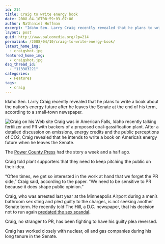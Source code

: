 ```yaml
---
id: 214
title: Craig to write energy book
date: 2008-04-10T08:59:03-07:00
author: Nathaniel Hoffman
excerpt: "Idaho Sen. Larry Craig recently revealed that he plans to write a book about the nation's energy future after he leaves the Senate. Craig hinted at the book recently during a stop in American Falls, Idaho."
layout: post
guid: http://www.paleomedia.org/?p=214
permalink: /2008/04/10/craig-to-write-energy-book/
latest_home_img:
  - craigshot.jpg
featured_home_img:
  - craigshot.jpg
dsq_thread_id:
  - "113383221"
categories:
  - Features
tags:
  - craig
---
```

Idaho Sen. Larry Craig recently revealed that he plans to write a book about the nation&#8217;s energy future after he leaves the Senate at the end of his term, according to a small-town newspaper.

<img src='http://www.paleomedia.org/wp-content/themes/tma/images/latest/craigshot.jpg' alt='Craig on his Web site' class='alignleft' /> Craig was in American Falls, Idaho recently talking fertilizer and PR with backers of a proposed coal-gassification plant. After a detailed discussion on emissions, energy credits and the public perceptions of CO2, Craig revealed that he intends to write a book on America&#8217;s energy future when he leaves the Senate.

The [Power County Press](http://www.press-times.com/Press%204-2-08/senator.html) had the story a week and a half ago.

Craig told plant supporters that they need to keep pitching the public on their idea.

&#8220;Often times, we get so interested in the work at hand that we forget the PR side,” Craig said, according to the paper. “We need to be sensitive to PR because it does shape public opinion.” 

Craig, who was arrested last year at the Minneapolis Airport during a men&#8217;s bathroom sex sting and pled guilty to the charges, is not seeking another Senate term. He recently told The Hill, a D.C. newspaper, that his decision not to run again [predated the sex scandal](http://thehill.com/leading-the-news/craig-offers-support-to-vitter-2008-04-08.html).

Craig, no stranger to PR, has been fighting to have his guilty plea reversed.

Craig has worked closely with nuclear, oil and gas companies during his long tenure in the Senate.